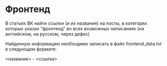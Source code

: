 # Фронтенд

В статьях ВК найти ссылки (и их названия) на посты, в категорях которых указан "фронтенд" во всех возможных написаниях (на английском, на русском, через дефис)

Найденную информацию необходимо записать в файл frontend_data.txt в следующем формате:

<название> - <ссылка>